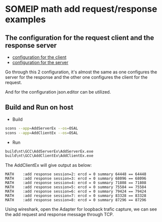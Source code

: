 # SOMEIP math add request/response examples

## The configuration for the request client and the response server

- [configuration for the client](./config/client/Network.json)
- [configuration for the server](./config/server/Network.json)

Go through this 2 configuration, it's almost the same as one configures the server for the response and the other one configures the client for the request.

And for the configuration json.editor can be utilized.

## Build and Run on host

- Build
```sh
scons --app=AddServerEx --os=OSAL
scons --app=AddClientEx --os=OSAL
```

- Run
```sh
build\nt\GCC\AddServerEx\AddServerEx.exe
build\nt\GCC\AddClientEx\AddClientEx.exe
```

The AddClientEx will give output as below:
```
MATH    :add response session=2: ercd = 0 summary 64448 == 64448
MATH    :add response session=3: ercd = 0 summary 68096 == 68096
MATH    :add response session=4: ercd = 0 summary 71808 == 71808
MATH    :add response session=5: ercd = 0 summary 75584 == 75584
MATH    :add response session=6: ercd = 0 summary 79424 == 79424
MATH    :add response session=7: ercd = 0 summary 83328 == 83328
MATH    :add response session=8: ercd = 0 summary 87296 == 87296
```

Using wireshark, open the Adapter for loopback trafic capture, we can see the add request and response message through TCP.



